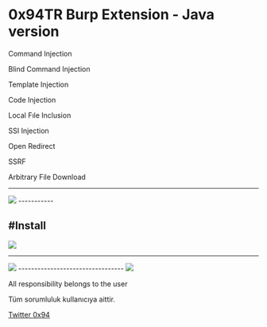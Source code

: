 
# 0x94TR Burp Extension - Java version

Command Injection

Blind Command Injection

Template Injection

Code Injection

Local Fıle Inclusion

SSI Injection

Open Redirect

SSRF

Arbitrary File Download

-----------

<img src="https://raw.githubusercontent.com/antichown/0x94TR/master/watch.gif">
-----------

#Install
-----------------------------
<img src="https://raw.githubusercontent.com/antichown/0x94TR/master/94_1.png">

---------------------------------

<img src="https://raw.githubusercontent.com/antichown/0x94TR/master/94_2.png">
---------------------------------

<img src="https://raw.githubusercontent.com/antichown/0x94TR/master/94_3.png">

All responsibility belongs to the user

Tüm sorumluluk kullanıcıya aittir.


<a href="https://twitter.com/0x94">Twitter 0x94</a>
